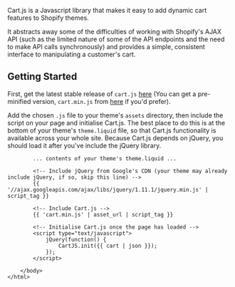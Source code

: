 Cart.js is a Javascript library that makes it easy to add dynamic cart features to Shopify themes.

It abstracts away some of the difficulties of working with Shopify's AJAX API (such as the limited nature of some of the API endpoints and the need to make API calls synchronously) and provides a simple, consistent interface to manipulating a customer's cart.


## Getting Started

First, get the latest stable release of `cart.js` [here](https://github.com/discolabs/cartjs/blob/master/dist/cart.js) (You can get a pre-minified version, `cart.min.js` from [here](https://github.com/discolabs/cartjs/blob/master/dist/cart.min.js) if you'd prefer).

Add the chosen `.js` file to your theme's `assets` directory, then include the script on your page and initialise Cart.js.
The best place to do this is at the bottom of your theme's `theme.liquid` file, so that Cart.js functionality is available across your whole site.
Because Cart.js depends on jQuery, you should load it after you've include the jQuery library.

```liquid
        ... contents of your theme's theme.liquid ...

        <!-- Include jQuery from Google's CDN (your theme may already include jQuery, if so, skip this line) -->
        {{ '//ajax.googleapis.com/ajax/libs/jquery/1.11.1/jquery.min.js' | script_tag }}

        <!-- Include Cart.js -->
        {{ 'cart.min.js' | asset_url | script_tag }}

        <!-- Initialise Cart.js once the page has loaded -->
        <script type="text/javascript">
            jQuery(function() {
                CartJS.init({{ cart | json }});
            });
        </script>

    </body>
</html>
```
